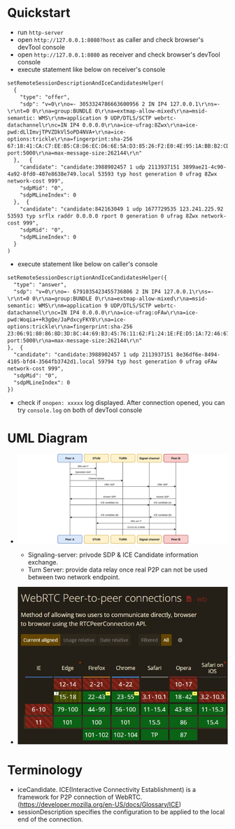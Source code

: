 # Quickstart

- run `http-server`
- open `http://127.0.0.1:8080?host` as caller and check browser's devTool console
- open `http://127.0.0.1:8080` as receiver and check browser's devTool console
- execute statement like below on receiver's console
```
setRemoteSessionDescriptionAndIceCandidatesHelper(
  {
    "type": "offer",
    "sdp": "v=0\r\no=- 3053324786663600956 2 IN IP4 127.0.0.1\r\ns=-\r\nt=0 0\r\na=group:BUNDLE 0\r\na=extmap-allow-mixed\r\na=msid-semantic: WMS\r\nm=application 9 UDP/DTLS/SCTP webrtc-datachannel\r\nc=IN IP4 0.0.0.0\r\na=ice-ufrag:8Zwx\r\na=ice-pwd:dLlImvjTPVZDkVl5oPD4NVA+\r\na=ice-options:trickle\r\na=fingerprint:sha-256 67:18:41:CA:C7:EE:B5:C8:D6:EC:D6:6E:5A:D3:85:26:F2:E0:4E:95:1A:BB:B2:CD:CE:5F:C1:D5:87:8C:67:B0\r\na=setup:actpass\r\na=mid:0\r\na=sctp-port:5000\r\na=max-message-size:262144\r\n"
  },   {
    "candidate": "candidate:3988902457 1 udp 2113937151 3899ae21-4c90-4a92-8fd0-407e8638e749.local 53593 typ host generation 0 ufrag 8Zwx network-cost 999",
    "sdpMid": "0",
    "sdpMLineIndex": 0
  },  {
    "candidate": "candidate:842163049 1 udp 1677729535 123.241.225.92 53593 typ srflx raddr 0.0.0.0 rport 0 generation 0 ufrag 8Zwx network-cost 999",
    "sdpMid": "0",
    "sdpMLineIndex": 0
  }
)
```
- execute statement like below on caller's console
```
setRemoteSessionDescriptionAndIceCandidatesHelper({
  "type": "answer",
  "sdp": "v=0\r\no=- 6791035423455736806 2 IN IP4 127.0.0.1\r\ns=-\r\nt=0 0\r\na=group:BUNDLE 0\r\na=extmap-allow-mixed\r\na=msid-semantic: WMS\r\nm=application 9 UDP/DTLS/SCTP webrtc-datachannel\r\nc=IN IP4 0.0.0.0\r\na=ice-ufrag:oFAw\r\na=ice-pwd:Woqia++R3gQe/JaPdxcyFKY8\r\na=ice-options:trickle\r\na=fingerprint:sha-256 23:06:91:80:86:8D:3D:8C:44:69:B3:45:76:11:62:F1:24:1E:FE:D5:1A:72:46:67:7F:82:C2:4B:B3:CB:E7:9E\r\na=setup:active\r\na=mid:0\r\na=sctp-port:5000\r\na=max-message-size:262144\r\n"
},  {
  "candidate": "candidate:3988902457 1 udp 2113937151 8e36df6e-8494-4105-bfd4-3564fb3742d1.local 59794 typ host generation 0 ufrag oFAw network-cost 999",
  "sdpMid": "0",
  "sdpMLineIndex": 0
})
```
- check if `onopen: xxxxx` log displayed. After connection opened, you can try `console.log` on both of devTool console

# UML Diagram
- ![P2P connection workflow](https://raw.githubusercontent.com/scott1028/webrtc-with-coturn-study/master/nativeWebRTC/workflow.png)
  - Signaling-server: privode SDP & ICE Candidate information exchange.
  - Turn Server: provide data relay once real P2P can not be used between two network endpoint.

- ![Browser campatible sheet](https://github.com/scott1028/webrtc-with-coturn-study/blob/master/nativeWebRTC/campatible-table.jpg)

# Terminology
- iceCandidate. ICE(Interactive Connectivity Establishment) is a framework for P2P connection of WebRTC. (https://developer.mozilla.org/en-US/docs/Glossary/ICE)
- sessionDescription specifies the configuration to be applied to the local end of the connection.

